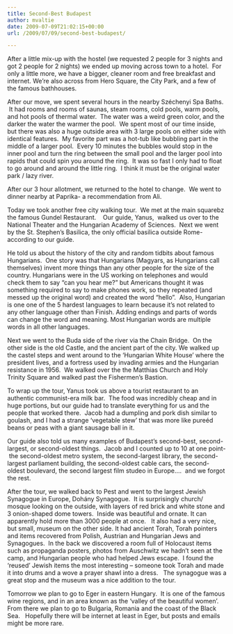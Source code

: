 ```yaml
---
title: Second-Best Budapest
author: mvaltie
date: 2009-07-09T21:02:15+00:00
url: /2009/07/09/second-best-budapest/

---
```

After a little mix-up with the hostel (we requested 2 people for 3 nights and got 2 people for 2 nights) we ended up moving across town to a hotel.  For only a little more, we have a bigger, cleaner room and free breakfast and internet. We&#8217;re also across from Hero Square, the City Park, and a few of the famous bathhouses.

After our move, we spent several hours in the nearby Széchenyi Spa Baths.  It had rooms and rooms of saunas, steam rooms, cold pools, warm pools, and hot pools of thermal water.  The water was a weird green color, and the darker the water the warmer the pool.  We spent most of our time inside, but there was also a huge outside area with 3 large pools on either side with identical features.  My favorite part was a hot-tub like bubbling part in the middle of a larger pool.  Every 10 minutes the bubbles would stop in the inner pool and turn the ring between the small pool and the larger pool into rapids that could spin you around the ring.  It was so fast I only had to float to go around and around the little ring.  I think it must be the original water park / lazy river.

After our 3 hour allotment, we returned to the hotel to change.  We went to dinner nearby at Paprika- a recommendation from Ali.

Today we took another free city walking tour.  We met at the main squarebz the famous Gundel Restaurant.    Our guide, Yanus,  walked us over to the National Theater and the Hungarian Academy of Sciences.  Next we went by the St. Stephen&#8217;s Basilica, the only official basilica outside Rome- according to our guide.

He told us about the history of the city and random tidbits about famous Hungarians.  One story was that Hungarians (Magyars, as Hungarians call themselves) invent more things than any other people for the size of the country. Hungarians were in the US working on telephones and would check them to say &#8220;can you hear me?&#8221; but Americans thought it was something required to say to make phones work, so they repeated (and messed up the original word) and created the word &#8220;hello&#8221;.  Also, Hungarian is one one of the 5 hardest languages to learn because it&#8217;s not related to any other language other than Finish. Adding endings and parts of words can change the word and meaning. Most Hungarian words are multiple words in all other languages.

Next we went to the Buda side of the river via the Chain Bridge.  On the other side is the old Castle, and the ancient part of the city. We walked up the castel steps and went around to the &#8216;Hungarian White House&#8217; where the president lives, and a fortress used by invading armies and the Hungarian resistance in 1956.  We walked over the the Matthias Church and Holy Trinity Square and walked past the Fishermen&#8217;s Bastion.

To wrap up the tour, Yanus took us above a tourist restaurant to an authentic communist-era milk bar.  The food was incredibly cheap and in huge portions, but our guide had to translate everything for us and the people that worked there.  Jacob had a dumpling and pork dish similar to goulash, and I had a strange &#8216;vegetable stew&#8217; that was more like pureéd beans or peas with a giant sausage ball in it.

Our guide also told us many examples of Budapest&#8217;s second-best, second-largest, or second-oldest things.  Jacob and I counted up to 10 at one point-  the second-oldest metro system, the second-largest library, the second-largest parliament building, the second-oldest cable cars, the second-oldest boulevard, the second largest film studeo in Europe&#8230;.  and we forgot the rest.

After the tour, we walked back to Pest and went to the largest Jewish Synagogue in Europe, Dohány Synagogue.  It is surprisingly church/ mosque looking on the outside, with layers of red brick and white stone and 3 onion-shaped dome towers.  Inside was beautiful and ornate. It can apparently hold more than 3000 people at once.   It also had a very nice, but small, museum on the other side. It had ancient Torah, Torah pointers and items recovered from Polish, Austrian and Hungarian Jews and Synagogues.  In the back we discovered a room full of Holocaust items such as propaganda posters, photos from Auschwitz we hadn&#8217;t seen at the camp, and Hungarian people who had helped Jews escape.  I found the &#8216;reused&#8217; Jewish items the most interesting &#8211; someone took Torah and made it into drums and a wove a prayer shawl into a dress.   The synagogue was a great stop and the museum was a nice addition to the tour.

Tomorrow we plan to go to Eger in eastern Hungary.  It is one of the famous wine regions, and in an area known as the &#8216;valley of the beautiful women&#8217;. From there we plan to go to Bulgaria, Romania and the coast of the Black Sea.   Hopefully there will be internet at least in Eger, but posts and emails might be more rare.